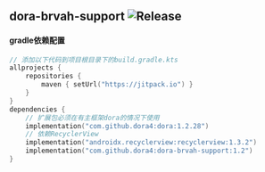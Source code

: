 dora-brvah-support
![Release](https://jitpack.io/v/dora4/dora-brvah-support.svg)
--------------------------------

#### gradle依赖配置

```kotlin
// 添加以下代码到项目根目录下的build.gradle.kts
allprojects {
    repositories {
        maven { setUrl("https://jitpack.io") }
    }
}
dependencies {
    // 扩展包必须在有主框架dora的情况下使用
    implementation("com.github.dora4:dora:1.2.28")
    // 依赖RecyclerView
    implementation("androidx.recyclerview:recyclerview:1.3.2")
    implementation("com.github.dora4:dora-brvah-support:1.2")
}
```
